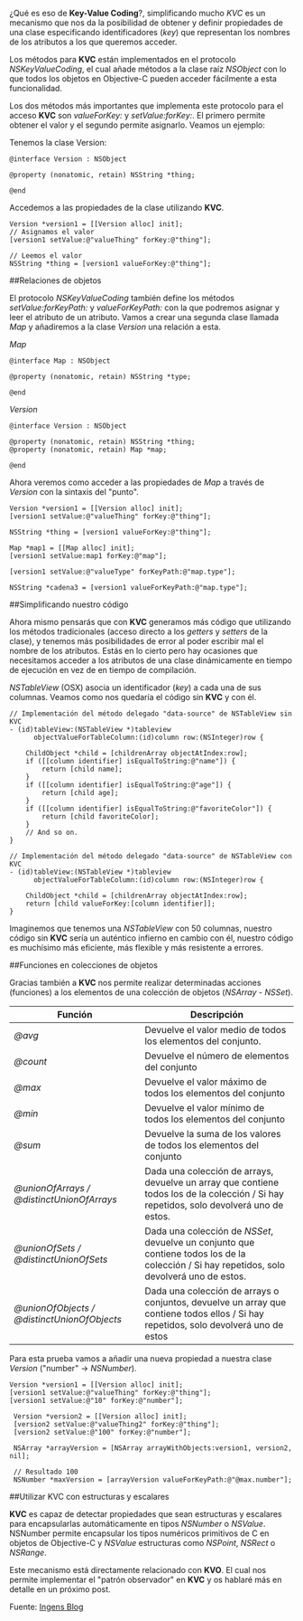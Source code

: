 ¿Qué es eso de **Key-Value Coding**?, simplificando mucho *KVC* es un mecanismo que nos da la posibilidad de obtener y definir propiedades de una clase especificando identificadores (*key*) que representan los nombres de los atributos a los que queremos acceder.

Los métodos para **KVC** están implementados en el protocolo *NSKeyValueCoding*, el cual añade métodos a la clase raíz *NSObject* con lo que todos los objetos en Objective-C pueden acceder fácilmente a esta funcionalidad.

Los dos métodos más importantes que implementa este protocolo para el acceso **KVC** son *valueForKey:* y *setValue:forKey:*. El primero permite obtener el valor y el segundo permite asignarlo. Veamos un ejemplo:
 
Tenemos la clase Version:

	@interface Version : NSObject
	 
	@property (nonatomic, retain) NSString *thing;
	 
	@end
	
Accedemos a las propiedades de la clase utilizando **KVC**.

	Version *version1 = [[Version alloc] init];
	// Asignamos el valor
	[version1 setValue:@"valueThing" forKey:@"thing"];
	 
	// Leemos el valor
	NSString *thing = [version1 valueForKey:@"thing"];
	

##Relaciones de objetos

El protocolo *NSKeyValueCoding* también define los métodos *setValue:forKeyPath:* y *valueForKeyPath:* con la que podremos asignar y leer el atributo de un atributo. Vamos a crear una segunda clase llamada *Map* y añadiremos a la clase *Version* una relación a esta.

*Map*

	@interface Map : NSObject
	 
	@property (nonatomic, retain) NSString *type;
	 
	@end

*Version*

	@interface Version : NSObject
	 
	@property (nonatomic, retain) NSString *thing;
	@property (nonatomic, retain) Map *map;
	 
	@end
	
Ahora veremos como acceder a las propiedades de *Map* a través de *Version* con la sintaxis del "punto".

	Version *version1 = [[Version alloc] init];
	[version1 setValue:@"valueThing" forKey:@"thing"];
	     
	NSString *thing = [version1 valueForKey:@"thing"];
	     
	Map *map1 = [[Map alloc] init];
	[version1 setValue:map1 forKey:@"map"];
	     
	[version1 setValue:@"valueType" forKeyPath:@"map.type"];
	     
	NSString *cadena3 = [version1 valueForKeyPath:@"map.type"];
	
##Simplificando nuestro código

Ahora mismo pensarás que con **KVC** generamos más código que utilizando los métodos tradicionales (acceso directo a los *getters* y *setters* de la clase), y tenemos más posibilidades de error al poder escribir mal el nombre de los atributos. Estás en lo cierto pero hay ocasiones que necesitamos acceder a los atributos de una clase dinámicamente en tiempo de ejecución en vez de en tiempo de compilación. 
 
*NSTableView* (OSX) asocia un identificador (*key*) a cada una de sus columnas. Veamos como nos quedaría el código sin **KVC** y con él.

	// Implementación del método delegado "data-source" de NSTableView sin KVC
	- (id)tableView:(NSTableView *)tableview
	      objectValueForTableColumn:(id)column row:(NSInteger)row {
	  
	    ChildObject *child = [childrenArray objectAtIndex:row];
	    if ([[column identifier] isEqualToString:@"name"]) {
	        return [child name];
	    }
	    if ([[column identifier] isEqualToString:@"age"]) {
	        return [child age];
	    }
	    if ([[column identifier] isEqualToString:@"favoriteColor"]) {
	        return [child favoriteColor];
	    }
	    // And so on.
	}
	
	// Implementación del método delegado "data-source" de NSTableView con KVC
	- (id)tableView:(NSTableView *)tableview
	      objectValueForTableColumn:(id)column row:(NSInteger)row {
	  
	    ChildObject *child = [childrenArray objectAtIndex:row];
	    return [child valueForKey:[column identifier]];
	}
	
Imaginemos que tenemos una *NSTableView* con 50 columnas, nuestro código sin **KVC** sería un auténtico infierno en cambio con él, nuestro código es muchísimo más eficiente, más flexible y más resistente a errores.

##Funciones en colecciones de objetos

Gracias también a **KVC** nos permite realizar determinadas acciones (funciones) a los elementos de una colección de objetos (*NSArray* - *NSSet*).

Función | Descripción
------------ | -------------
*@avg* | Devuelve el valor medio de todos los elementos del conjunto.
*@count* | Devuelve el número de elementos del conjunto
*@max* | Devuelve el valor máximo de todos los elementos del conjunto
*@min* | Devuelve el valor mínimo de todos los elementos del conjunto
*@sum* | Devuelve la suma de los valores de todos los elementos del conjunto
*@unionOfArrays / @distinctUnionOfArrays* | Dada una colección de arrays, devuelve un array que contiene todos los de la colección / Si hay repetidos, solo devolverá uno de estos.
*@unionOfSets / @distinctUnionOfSets* | Dada una colección de *NSSet*, devuelve un conjunto que contiene todos los de la colección / Si hay repetidos, solo devolverá uno de estos.
*@unionOfObjects / @distinctUnionOfObjects* | Dada una colección de arrays o conjuntos, devuelve un array que contiene todos ellos / Si hay repetidos, solo devolverá uno de estos

Para esta prueba vamos a añadir una nueva propiedad a nuestra clase *Version* ("number" -> *NSNumber*).

	Version *version1 = [[Version alloc] init];
	[version1 setValue:@"valueThing" forKey:@"thing"];
	[version1 setValue:@"10" forKey:@"number"];
	     
	 Version *version2 = [[Version alloc] init];
	 [version2 setValue:@"valueThing2" forKey:@"thing"];
	 [version2 setValue:@"100" forKey:@"number"];
	     
	 NSArray *arrayVersion = [NSArray arrayWithObjects:version1, version2, nil];
	     
	 // Resultado 100
	 NSNumber *maxVersion = [arrayVersion valueForKeyPath:@"@max.number"];

##Utilizar KVC con estructuras y escalares

**KVC** es capaz de detectar propiedades que sean estructuras y escalares para encapsularlas automáticamente en tipos *NSNumber* o *NSValue*. NSNumber permite encapsular los tipos numéricos primitivos de C en objetos de Objective-C y *NSValue* estructuras como *NSPoint*, *NSRect* o *NSRange*.

Este mecanismo está directamente relacionado con **KVO**. El cual nos permite implementar el "patrón observador" en **KVC** y os hablaré más en detalle en un próximo post.


Fuente: [Ingens Blog](http://www.ingens-networks.com/blog/post/2012/11/02/KVC-Key-Value-Coding.aspx)